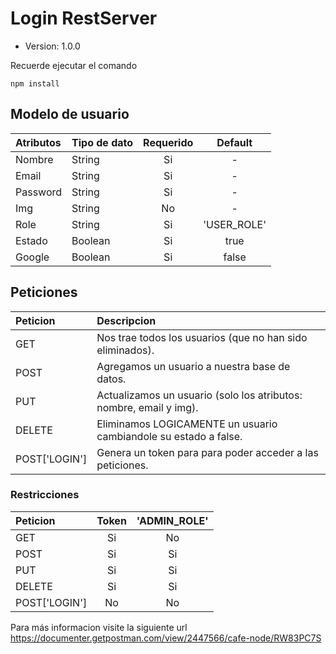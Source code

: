 # Login RestServer

- Version: 1.0.0

Recuerde ejecutar el comando
```
npm install
```
## Modelo de usuario


| Atributos | Tipo de dato | Requerido | Default   |
| :-------- | :----------- | :-------: | :-------: |
| Nombre | String | Si | - |
| Email | String | Si | - |
| Password | String | Si | - |
| Img | String | No | - | - |
| Role | String | Si | 'USER_ROLE' |
| Estado | Boolean | Si | true |
| Google | Boolean | Si | false |

## Peticiones
| Peticion | Descripcion |
| :------- | :---------- |
| GET | Nos trae todos los usuarios (que no han sido eliminados). |
| POST | Agregamos un usuario a nuestra base de datos. |
| PUT | Actualizamos un usuario (solo los atributos: nombre, email y img). |
| DELETE | Eliminamos LOGICAMENTE un usuario cambiandole su estado a false. |
| POST['LOGIN'] | Genera un token para para poder acceder a las peticiones. |


### Restricciones
| Peticion | Token | 'ADMIN_ROLE' |
| :------- | :---: | :----------: |
| GET | Si | No |
| POST | Si | Si |
| PUT | Si | Si |
| DELETE | Si | Si |
| POST['LOGIN'] | No | No |

Para más informacion visite la siguiente url https://documenter.getpostman.com/view/2447566/cafe-node/RW83PC7S
